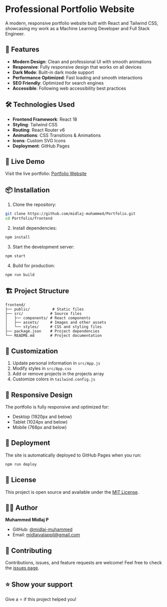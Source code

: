 # Professional Portfolio Website

A modern, responsive portfolio website built with React and Tailwind CSS, showcasing my work as a Machine Learning Developer and Full Stack Engineer.

## 🌟 Features

- **Modern Design**: Clean and professional UI with smooth animations
- **Responsive**: Fully responsive design that works on all devices
- **Dark Mode**: Built-in dark mode support
- **Performance Optimized**: Fast loading and smooth interactions
- **SEO Friendly**: Optimized for search engines
- **Accessible**: Following web accessibility best practices

## 🛠️ Technologies Used

- **Frontend Framework**: React 18
- **Styling**: Tailwind CSS
- **Routing**: React Router v6
- **Animations**: CSS Transitions & Animations
- **Icons**: Custom SVG Icons
- **Deployment**: GitHub Pages

## 🚀 Live Demo

Visit the live portfolio: [Portfolio Website](https://midlaj-muhammed.github.io/Portfolio)

## 📦 Installation

1. Clone the repository:
```bash
git clone https://github.com/midlaj-muhammed/Portfolio.git
cd Portfolio/frontend
```

2. Install dependencies:
```bash
npm install
```

3. Start the development server:
```bash
npm start
```

4. Build for production:
```bash
npm run build
```

## 🏗️ Project Structure

```
frontend/
├── public/          # Static files
├── src/            # Source files
│   ├── components/ # React components
│   ├── assets/     # Images and other assets
│   └── styles/     # CSS and styling files
├── package.json    # Project dependencies
└── README.md       # Project documentation
```

## 🎨 Customization

1. Update personal information in `src/App.js`
2. Modify styles in `src/App.css`
3. Add or remove projects in the projects array
4. Customize colors in `tailwind.config.js`

## 📱 Responsive Design

The portfolio is fully responsive and optimized for:
- Desktop (1920px and below)
- Tablet (1024px and below)
- Mobile (768px and below)

## 🚀 Deployment

The site is automatically deployed to GitHub Pages when you run:
```bash
npm run deploy
```

## 📄 License

This project is open source and available under the [MIT License](LICENSE).

## 👨‍💻 Author

**Muhammed Midlaj P**
- GitHub: [@midlaj-muhammed](https://github.com/midlaj-muhammed)
- Email: midlajvalappil@gmail.com

## 🤝 Contributing

Contributions, issues, and feature requests are welcome! Feel free to check the [issues page](https://github.com/midlaj-muhammed/Portfolio/issues).

## ⭐ Show your support

Give a ⭐️ if this project helped you!
